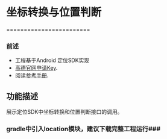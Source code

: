 # 坐标转换与位置判断
========================
### 前述
- 工程基于Android 定位SDK实现
- [高德官网申请Key](http://lbs.amap.com/dev/#/).
- 阅读[参考手册](http://a.amap.com/lbs/static/unzip/Android_Location_Doc/index.html).

## 功能描述 ##
展示定位SDK中坐标转换和位置判断接口的调用。

### gradle中引入location模块，建议下载完整工程运行###
